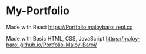 # My-Portfolio

Made with React
https://Portfolio.maloybaroi.repl.co

Made with Basic HTML, CSS, JavaScript
https://maloy-baroi.github.io/Portfolio-Maloy-Baroi/
